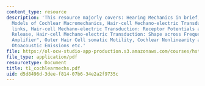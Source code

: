 ```yaml
---
content_type: resource
description: 'This resource majorly covers: Hearing Mechanics in brief, Cochlear Macromechanics,
  Models of Cochlear Macromechanics, Hair-cell Mechano-electric Transduction: Tip
  links, Hair-cell Mechano-electric Transduction: Receptor Potentials and Transmitter
  Release, Hair-cell Mechano-electric Transduction: Shape across Frequency, The "Cochlear
  Amplifier", Outer Hair Cell somatic Motility, Cochlear Nonlinearity and Suppression,
  Otoacoustic Emissions etc.'
file: https://ol-ocw-studio-app-production.s3.amazonaws.com/courses/hst-723j-neural-coding-and-perception-of-sound-spring-2005/d5d8496d3deef81407b634e2a2f9735c_t1_cochlearmechs.pdf
file_type: application/pdf
resourcetype: Document
title: t1_cochlearmechs.pdf
uid: d5d8496d-3dee-f814-07b6-34e2a2f9735c
---
```

